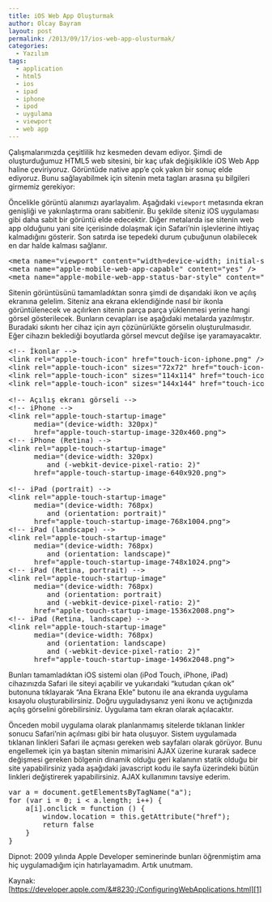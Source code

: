 ```yaml
---
title: iOS Web App Oluşturmak
author: Olcay Bayram
layout: post
permalink: /2013/09/17/ios-web-app-olusturmak/
categories:
  - Yazılım
tags:
  - application
  - html5
  - ios
  - ipad
  - iphone
  - ipod
  - uygulama
  - viewport
  - web app
---
```

Çalışmalarımızda çeşitlilik hız kesmeden devam ediyor. Şimdi de oluşturduğumuz HTML5 web sitesini, bir kaç ufak değişiklikle iOS Web App haline çeviriyoruz. Görüntüde native app&#8217;e çok yakın bir sonuç elde ediyoruz. Bunu sağlayabilmek için sitenin meta tagları arasına şu bilgileri girmemiz gerekiyor:

Öncelikle görüntü alanımızı ayarlayalım. Aşağıdaki `viewport` metasında ekran genişliği ve yakınlaştırma oranı sabitlenir. Bu şekilde siteniz iOS uygulaması gibi daha sabit bir görüntü elde edecektir. Diğer metalarda ise sitenin web app olduğunu yani site içerisinde dolaşmak için Safari&#8217;nin işlevlerine ihtiyaç kalmadığını gösterir. Son satırda ise tepedeki durum çubuğunun olabilecek en dar halde kalması sağlanır.

<pre class="brush: xml; title: ; notranslate" title="">&lt;meta name="viewport" content="width=device-width; initial-scale=1.0; maximum-scale=1.0; user-scalable=0;" /&gt;
&lt;meta name="apple-mobile-web-app-capable" content="yes" /&gt;
&lt;meta name="apple-mobile-web-app-status-bar-style" content="black" /&gt;
</pre>

Sitenin görüntüsünü tamamladıktan sonra şimdi de dışarıdaki ikon ve açılış ekranına gelelim. Siteniz ana ekrana eklendiğinde nasıl bir ikonla görüntülenecek ve açılırken sitenin parça parça yüklenmesi yerine hangi görsel gösterilecek. Bunların cevapları ise aşağıdaki metalarda yazılmıştır. Buradaki sıkıntı her cihaz için ayrı çözünürlükte görselin oluşturulmasıdır. Eğer cihazın beklediği boyutlarda görsel mevcut değilse işe yaramayacaktır.

<pre class="brush: xml; title: ; notranslate" title="">&lt;!-- İkonlar --&gt;
&lt;link rel="apple-touch-icon" href="touch-icon-iphone.png" /&gt;
&lt;link rel="apple-touch-icon" sizes="72x72" href="touch-icon-ipad.png" /&gt;
&lt;link rel="apple-touch-icon" sizes="114x114" href="touch-icon-iphone-retina.png" /&gt;
&lt;link rel="apple-touch-icon" sizes="144x144" href="touch-icon-ipad-retina.png" /&gt;

&lt;!-- Açılış ekranı görseli --&gt;
&lt;!-- iPhone --&gt;
&lt;link rel="apple-touch-startup-image"
      media="(device-width: 320px)"
      href="apple-touch-startup-image-320x460.png"&gt;
&lt;!-- iPhone (Retina) --&gt;
&lt;link rel="apple-touch-startup-image"
      media="(device-width: 320px)
         and (-webkit-device-pixel-ratio: 2)"
      href="apple-touch-startup-image-640x920.png"&gt;

&lt;!-- iPad (portrait) --&gt;
&lt;link rel="apple-touch-startup-image"
      media="(device-width: 768px)
         and (orientation: portrait)"
      href="apple-touch-startup-image-768x1004.png"&gt;
&lt;!-- iPad (landscape) --&gt;
&lt;link rel="apple-touch-startup-image"
      media="(device-width: 768px)
         and (orientation: landscape)"
      href="apple-touch-startup-image-748x1024.png"&gt;
&lt;!-- iPad (Retina, portrait) --&gt;
&lt;link rel="apple-touch-startup-image"
      media="(device-width: 768px)
         and (orientation: portrait)
         and (-webkit-device-pixel-ratio: 2)"
      href="apple-touch-startup-image-1536x2008.png"&gt;
&lt;!-- iPad (Retina, landscape) --&gt;
&lt;link rel="apple-touch-startup-image"
      media="(device-width: 768px)
         and (orientation: landscape)
         and (-webkit-device-pixel-ratio: 2)"
      href="apple-touch-startup-image-1496x2048.png"&gt;
</pre>

Bunları tamamladıktan iOS sistemi olan (iPod Touch, iPhone, iPad) cihazınızda Safari ile siteyi açabilir ve yukarıdaki &#8220;kutudan çıkan ok&#8221; butonuna tıklayarak &#8220;Ana Ekrana Ekle&#8221; butonu ile ana ekranda uygulama kısayolu oluşturabilirsiniz. Doğru uyguladıysanız yeni ikonu ve açtığınızda açılış görselini görebilirsiniz. Uygulama tam ekran olarak açılacaktır.

Önceden mobil uygulama olarak planlanmamış sitelerde tıklanan linkler sonucu Safari&#8217;nin açılması gibi bir hata oluşuyor. Sistem uygulamada tıklanan linkleri Safari ile açması gereken web sayfaları olarak görüyor. Bunu engellemek için ya baştan sitenin mimarisini AJAX üzerine kurarak sadece değişmesi gereken bölgenin dinamik olduğu geri kalanının statik olduğu bir site yapabilirsiniz yada aşağıdaki javascript kodu ile sayfa üzerindeki bütün linkleri değiştirerek yapabilirsiniz. AJAX kullanımını tavsiye ederim.

<pre class="brush: jscript; title: ; notranslate" title="">var a = document.getElementsByTagName("a");
for (var i = 0; i &lt; a.length; i++) {
	a[i].onclick = function () {
		window.location = this.getAttribute("href");
		return false
	}
}
</pre>

Dipnot: 2009 yılında Apple Developer seminerinde bunları öğrenmiştim ama hiç uygulamadığım için hatırlayamadım. Artık unutmam.

Kaynak: [https://developer.apple.com/&#8230;/ConfiguringWebApplications.html][1]

 [1]: https://developer.apple.com/library/ios/documentation/AppleApplications/Reference/SafariWebContent/ConfiguringWebApplications/ConfiguringWebApplications.html